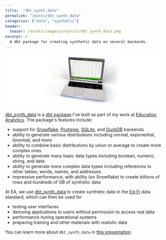 ```yaml
---
title:  "dbt_synth_data"
permalink: "/posts/dbt_synth_data"
categories: ["data", "synthetic"]
header:
  teaser: /assets/images/projects/dbt_synth_data.png
excerpt: >
  A dbt package for creating synthetic data on several backends.
---
```


![dbt_synth_data](../assets/images/projects/dbt_synth_data.png)

[dbt_synth_data](https://github.com/edanalytics/dbt_synth_data) is a [dbt package](https://docs.getdbt.com/docs/build/packages) I've built as part of my work at [Education Analytics](https://www.edanalytics.org/). The package's features include:
* support for [Snowflake](https://www.snowflake.com/en/), [Postgres](https://www.postgresql.org/), [SQLite](https://www.sqlite.org/index.html), and [DuckDB](https://duckdb.org/) backends
* ability to generate various distributions including normal, exponential, binomial, and more
* ability to combine basic distributions by union or average to create more complex ones
* ability to generate many basic data types including boolean, numeric, string, and date
* ability to generate more complex data types including references to other tables, words, names, and addresses
* impressive performance, with ability (on Snowflake) to create billions of rows and hundreds of GB of synthetic data

At EA, we use [dbt_synth_data](https://github.com/edanalytics/dbt_synth_data) to create synthetic data in the [Ed-Fi](https://www.ed-fi.org/) data standard, which can then be used for
* testing user interfaces
* demoing applications to users without permission to access real data
* performance-tuning operational systems
* preparing training and other materials with realistic data

You can learn more about `dbt_synth_data` in [this presentation](https://tomreitz.github.io/dbt_synth_data_slides/).
